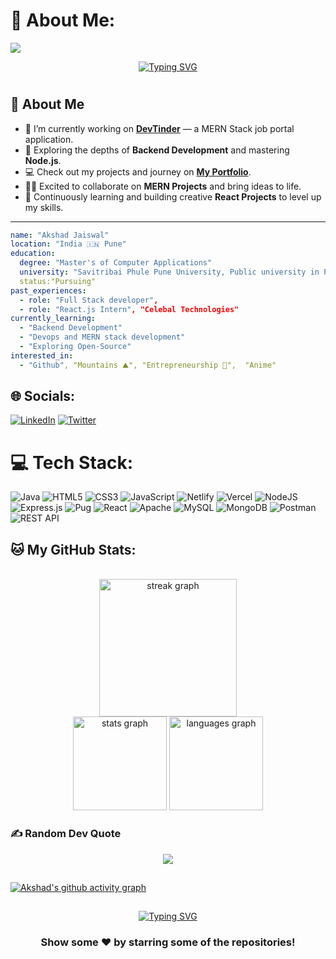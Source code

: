 # 💫 About Me:

[![](https://visitcount.itsvg.in/api?id=akshadjaiswal&label=Profile%20Views&color=12&pretty=false)](https://visitcount.itsvg.in)

<p align="center">
<a href="https://git.io/typing-svg"><img src="https://readme-typing-svg.demolab.com?font=Sedan+SC&weight=500&size=30&pause=1000&color=F63024&background=6883FF00&center=true&vCenter=true&random=false&width=450&lines=Hello!+I'm+Akshad+Jaiswal; Aspiring+Software+Developer;%26+a+Full+Stack+enthusiast+" alt="Typing SVG" /></a> 

#
  
</em></p>
## 🌟 About Me  

- 🔭 I’m currently working on [**DevTinder**](https://github.com/akshadjaiswal/devTinder-backend) — a MERN Stack job portal application.  
- 🏫 Exploring the depths of **Backend Development** and mastering **Node.js**.  
- 💻 Check out my projects and journey on [**My Portfolio**](https://akshadjaiswal-website.netlify.app/).  
- 🤝🏻 Excited to collaborate on **MERN Projects** and bring ideas to life.  
- 🌱 Continuously learning and building creative **React Projects** to level up my skills.  

---
``` yaml
name: "Akshad Jaiswal"
location: "India 🇮🇳 Pune"
education:
  degree: "Master's of Computer Applications"
  university: "Savitribai Phule Pune University, Public university in Pune"
  status:"Pursuing"
past_experiences:
  - role: "Full Stack developer",
  - role: "React.js Intern", "Celebal Technologies"
currently_learning:
  - "Backend Development"
  - "Devops and MERN stack development"
  - "Exploring Open-Source"
interested_in:
  - "Github", "Mountains ⛰️", "Entrepreneurship 🚀",  "Anime"

```

## 🌐 Socials:
[![LinkedIn](https://img.shields.io/badge/LinkedIn-%230077B5.svg?logo=linkedin&logoColor=white)](https://linkedin.com/in/akshadsantoshjaiswal) [![Twitter](https://img.shields.io/badge/Twitter-%231DA1F2.svg?logo=Twitter&logoColor=white)](https://twitter.com/akshad_999) 

# 💻 Tech Stack:
![Java](https://img.shields.io/badge/java-%23ED8B00.svg?style=for-the-badge&logo=java&logoColor=white) 
![HTML5](https://img.shields.io/badge/html5-%23E34F26.svg?style=for-the-badge&logo=html5&logoColor=white) 
![CSS3](https://img.shields.io/badge/css3-%231572B6.svg?style=for-the-badge&logo=css3&logoColor=white) 
![JavaScript](https://img.shields.io/badge/javascript-%23323330.svg?style=for-the-badge&logo=javascript&logoColor=%23F7DF1E) 
![Netlify](https://img.shields.io/badge/netlify-%23000000.svg?style=for-the-badge&logo=netlify&logoColor=#00C7B7) 
![Vercel](https://img.shields.io/badge/vercel-%23000000.svg?style=for-the-badge&logo=vercel&logoColor=white) 
![NodeJS](https://img.shields.io/badge/node.js-6DA55F?style=for-the-badge&logo=node.js&logoColor=white) 
![Express.js](https://img.shields.io/badge/express.js-%23404d59.svg?style=for-the-badge&logo=express&logoColor=%2361DAFB) 
![Pug](https://img.shields.io/badge/Pug-FFF?style=for-the-badge&logo=pug&logoColor=A86454) 
![React](https://img.shields.io/badge/react-%2320232a.svg?style=for-the-badge&logo=react&logoColor=%2361DAFB) 
![Apache](https://img.shields.io/badge/apache-%23D42029.svg?style=for-the-badge&logo=apache&logoColor=white) 
![MySQL](https://img.shields.io/badge/mysql-%2300f.svg?style=for-the-badge&logo=mysql&logoColor=white) 
![MongoDB](https://img.shields.io/badge/MongoDB-%234ea94b.svg?style=for-the-badge&logo=mongodb&logoColor=white) 
![Postman](https://img.shields.io/badge/Postman-FF6C37?style=for-the-badge&logo=postman&logoColor=white)
![REST API](https://img.shields.io/badge/REST%20API-005571?style=for-the-badge&logo=fastapi&logoColor=white)

## 🐱 My GitHub Stats:
<br>
<div align="center">
  <img src="https://github-readme-streak-stats.herokuapp.com/?user=akshadjaiswal&theme=dark&hide_border=false&border_radius=5&order=3" height="220" alt="streak graph" />
</div>
<div align="center">
  <img src="https://github-readme-stats.vercel.app/api?username=akshadjaiswal&hide_title=false&hide_rank=false&show_icons=true&include_all_commits=true&count_private=true&disable_animations=false&theme=tokyonight&locale=en&hide_border=false" height="150" alt="stats graph"  />
  <img src="https://github-readme-stats.vercel.app/api/top-langs?username=akshadjaiswal&locale=en&hide_title=false&layout=compact&card_width=320&langs_count=8&theme=tokyonight&hide_border=false" height="150" alt="languages graph"  />
</div>

### ✍️ Random Dev Quote
<div align="center">
   <img src="https://quotes-github-readme.vercel.app/api?type=horizontal&theme=radical" />
</div>


## 
[![Akshad's github activity graph](https://github-readme-activity-graph.vercel.app/graph?username=akshadjaiswal&theme=tokyo-night)](https://github.com/ashutosh00710/github-readme-activity-graph)

##
<div align="center">
   <a href="https://git.io/typing-svg">
      <img src="https://readme-typing-svg.demolab.com?font=Sedan+SC&weight=500&size=30&pause=1000&color=F63024&background=6883FF00&center=true&vCenter=true&random=false&width=435&lines=Thanks+For+Visiting+!" alt="Typing SVG" />
   </a>
   
   <h3>Show some ❤️ by starring some of the repositories!</h3>
</div>
  
